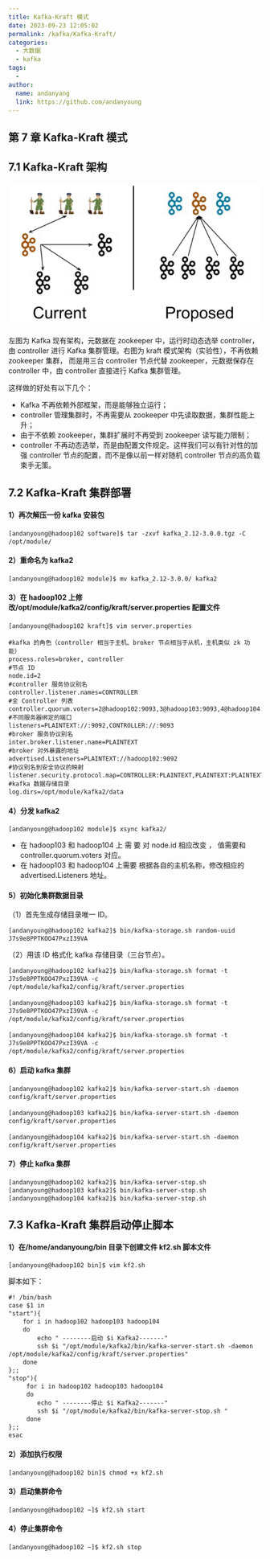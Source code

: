 ```yaml
---
title: Kafka-Kraft 模式
date: 2023-09-23 12:05:02
permalink: /kafka/Kafka-Kraft/
categories:
  - 大数据
  - kafka
tags:
  -
author:
  name: andanyang
  link: https://github.com/andanyoung
---
```


## 第 7 章 Kafka-Kraft 模式

## 7.1 Kafka-Kraft 架构

![image-20230926231711221](../../.vuepress/public/kafka/image-20230926231711221.png)

左图为 Kafka 现有架构，元数据在 zookeeper 中，运行时动态选举 controller，由 controller 进行 Kafka 集群管理。右图为 kraft 模式架构（实验性），不再依赖 zookeeper 集群， 而是用三台 controller 节点代替 zookeeper，元数据保存在 controller 中，由 controller 直接进行 Kafka 集群管理。

这样做的好处有以下几个：

- Kafka 不再依赖外部框架，而是能够独立运行；
- controller 管理集群时，不再需要从 zookeeper 中先读取数据，集群性能上升；
- 由于不依赖 zookeeper，集群扩展时不再受到 zookeeper 读写能力限制；
- controller 不再动态选举，而是由配置文件规定。这样我们可以有针对性的加强 controller 节点的配置，而不是像以前一样对随机 controller 节点的高负载束手无策。

## 7.2 Kafka-Kraft 集群部署

#### 1）再次解压一份 kafka 安装包

```
[andanyoung@hadoop102 software]$ tar -zxvf kafka_2.12-3.0.0.tgz -C /opt/module/
```

#### 2）重命名为 kafka2

```
[andanyoung@hadoop102 module]$ mv kafka_2.12-3.0.0/ kafka2
```

#### 3）在 hadoop102 上修改/opt/module/kafka2/config/kraft/server.properties 配置文件

```
[andanyoung@hadoop102 kraft]$ vim server.properties

#kafka 的角色（controller 相当于主机、broker 节点相当于从机，主机类似 zk 功
能）
process.roles=broker, controller
#节点 ID
node.id=2
#controller 服务协议别名
controller.listener.names=CONTROLLER
#全 Controller 列表
controller.quorum.voters=2@hadoop102:9093,3@hadoop103:9093,4@hadoop104:9093
#不同服务器绑定的端口
listeners=PLAINTEXT://:9092,CONTROLLER://:9093
#broker 服务协议别名
inter.broker.listener.name=PLAINTEXT
#broker 对外暴露的地址
advertised.Listeners=PLAINTEXT://hadoop102:9092
#协议别名到安全协议的映射
listener.security.protocol.map=CONTROLLER:PLAINTEXT,PLAINTEXT:PLAINTEXT,SSL:SSL,SASL_PLAINTEXT:SASL_PLAINTEXT,SASL_SSL:SASL_SSL
#kafka 数据存储目录
log.dirs=/opt/module/kafka2/data
```

#### 4）分发 kafka2

```
[andanyoung@hadoop102 module]$ xsync kafka2/
```

- 在 hadoop103 和 hadoop104 上 需 要 对 node.id 相应改变 ， 值需要和 controller.quorum.voters 对应。
- 在 hadoop103 和 hadoop104 上需要 根据各自的主机名称，修改相应的 advertised.Listeners 地址。

#### 5）初始化集群数据目录

（1）首先生成存储目录唯一 ID。

```
[andanyoung@hadoop102 kafka2]$ bin/kafka-storage.sh random-uuid
J7s9e8PPTKOO47PxzI39VA
```

（2）用该 ID 格式化 kafka 存储目录（三台节点）。

```
[andanyoung@hadoop102 kafka2]$ bin/kafka-storage.sh format -t J7s9e8PPTKOO47PxzI39VA -c /opt/module/kafka2/config/kraft/server.properties

[andanyoung@hadoop103 kafka2]$ bin/kafka-storage.sh format -t J7s9e8PPTKOO47PxzI39VA -c /opt/module/kafka2/config/kraft/server.properties

[andanyoung@hadoop104 kafka2]$ bin/kafka-storage.sh format -t J7s9e8PPTKOO47PxzI39VA -c /opt/module/kafka2/config/kraft/server.properties
```

#### 6）启动 kafka 集群

```
[andanyoung@hadoop102 kafka2]$ bin/kafka-server-start.sh -daemon config/kraft/server.properties

[andanyoung@hadoop103 kafka2]$ bin/kafka-server-start.sh -daemon config/kraft/server.properties

[andanyoung@hadoop104 kafka2]$ bin/kafka-server-start.sh -daemon config/kraft/server.properties
```

#### 7）停止 kafka 集群

```
[andanyoung@hadoop102 kafka2]$ bin/kafka-server-stop.sh
[andanyoung@hadoop103 kafka2]$ bin/kafka-server-stop.sh
[andanyoung@hadoop104 kafka2]$ bin/kafka-server-stop.sh
```

## 7.3 Kafka-Kraft 集群启动停止脚本

#### 1）在/home/andanyoung/bin 目录下创建文件 kf2.sh 脚本文件

```
[andanyoung@hadoop102 bin]$ vim kf2.sh
```

脚本如下：

```
#! /bin/bash
case $1 in
"start"){
	for i in hadoop102 hadoop103 hadoop104
	do
		echo " --------启动 $i Kafka2-------"
		ssh $i "/opt/module/kafka2/bin/kafka-server-start.sh -daemon /opt/module/kafka2/config/kraft/server.properties"
    done
};;
"stop"){
     for i in hadoop102 hadoop103 hadoop104
     do
     	echo " --------停止 $i Kafka2-------"
     	ssh $i "/opt/module/kafka2/bin/kafka-server-stop.sh "
     done
};;
esac
```

#### 2）添加执行权限

```
[andanyoung@hadoop102 bin]$ chmod +x kf2.sh
```

#### 3）启动集群命令

```
[andanyoung@hadoop102 ~]$ kf2.sh start
```

#### 4）停止集群命令

```
[andanyoung@hadoop102 ~]$ kf2.sh stop
```
